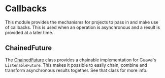 # Callbacks

This module provides the mechanisms for projects to pass in and make use of callbacks. This is used
when an operation is asynchronous and a result is provided at a later time.

## ChainedFuture

The [ChainedFuture](src/main/java/com/jive/myco/commons/callbacks/ChainedFuture.java) class provides
a chainable implementation for Guava's `ListenableFuture`. This makes it possible to easily chain,
combine and transform asynchronous results together. See that class for more info.

